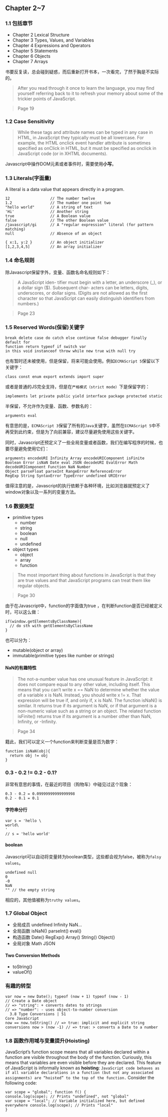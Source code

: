 ## Chapter 2~7

### 1.1 包括章节

- Chapter 2 Lexical Structure
- Chapter 3 Types, Values, and Variables
- Chapter 4 Expressions and Operators
- Chapter 5 Statements
- Chapter 6 Objects
- Chapter 7 Arrays

书要反复读，总会碰到疑惑，而后重新打开书本，一次看完，了然于胸是不实际的。
> After you read through it once to learn the language, you may find yourself referring back to it to refresh your memory about some of the trickier points of JavaScript.

> Page 19

### 1.2 Case Sensitivity
> While these tags and attribute names can be typed in any case in HTML, in JavaScript they typically must be all lowercase. For example, the HTML onclick event handler attribute is sometimes specified as onClick in HTML, but it must be specified as onclick in JavaScript code (or in XHTML documents).

Javascript中操作DOM元素或者事件时，需要使用**小写**。

### 1.3 Literals(字面量)

A literal is a data value that appears directly in a program.

```
12                  // The number twelve
1.2                 // The number one point two
"hello world"       // A string of text
'Hi'                // Another string
true                // A Boolean value
false               // The other Boolean value
/javascript/gi      // A "regular expression" literal (for pattern matching)
null                // Absence of an object

{ x:1, y:2 }        // An object initializer 
[1,2,3,4,5]         // An array initializer

```

### 1.4 命名规则

除Javascript保留字外，变量、函数名命名规则如下：

> A JavaScript iden- tifier must begin with a letter, an underscore (_), or a dollar sign ($). Subsequent char- acters can be letters, digits, underscores, or dollar signs. (Digits are not allowed as the first character so that JavaScript can easily distinguish identifiers from numbers.) 

> Page 23

### 1.5 Reserved Words(保留)关键字

```
break delete case do catch else continue false debugger finally default for
function return typeof if switch var
in this void instanceof throw while new true with null try
```

也有暂时还未被使用，但是保留，将来可能会使用。例如``ECMAScript 5``保留以下关键字：

```
class const enum export extends import super
```

或者是普通的JS完全支持，但是在``严格模式（strict mode）``下是保留字的：

```
implements let private public yield interface package protected static
```

半保留，不允许作为变量、函数、参数名的：

```
arguments eval
```

有意思的是，``ECMAScript 3``保留了所有的``Java``关键字，虽然在``ECMAScript 5``中不再受到此约束，但是为了向前兼容，建议尽量避免使用这些关键字。

同时，Javascript还预定义了一些全局变量或者函数，我们在编写程序的时候，也要尽量避免使用它们：

```
arguments encodeURI Infinity Array encodeURIComponent isFinite
Boolean Error isNaN Date eval JSON decodeURI EvalError Math 
decodeURIComponent Function NaN Number
Object parseFloat parseInt RangeError ReferenceError
RegExp String SyntaxError TypeError undefined URIError
```

值得注意的是，Javascript的执行依赖于各种环境，比如浏览器就预定义了window对象以及一系列的变量方法。

### 1.6 数据类型

- primitive types
  - number
  - string
  - boolean
  - null
  - undefined
- object types
  - object
  - array
  - function

> The most important thing about functions in JavaScript is that they are true values and that JavaScript programs can treat them like regular objects.

> Page 30

由于在Javascript中，function的字面值为true ，在判断function是否已经被定义时，可以这么做：

```
if(window.getElementsByClassName){
  // do sth with getElementsByClassName
}
```
也可以分为：

- mutable(object or array)
- immutable(primitive types like number or strings)

#### NaN的有趣特性

> The not-a-number value has one unusual feature in JavaScript: it does not compare equal to any other value, including itself. This means that you can’t write x == NaN to determine whether the value of a variable x is NaN. Instead, you should write x != x. That expression will be true if, and only if, x is NaN. The function isNaN() is similar. It returns true if its argument is NaN, or if that argument is a non-numeric value such as a string or an object. The related function isFinite() returns true if its argument is a number other than NaN, Infinity, or -Infinity.

> Page 34

籍此，我们可以定义一个function来判断变量是否为数字：

```
function isNaN(obj){
  return obj != obj
}
```

### 0.3 - 0.2 != 0.2 - 0.1?

非常有意思的事情，在最近的项目（购物车）中碰见过这个现象：

```
0.3 - 0.2 = 0.09999999999999998
0.2 - 0.1 = 0.1
```

#### 字符串分行

```
var s = 'hello \
world\
'   
// s = 'hello world'
```

#### boolean

Javascript可以自动将变量转为boolean类型，这些都会视为false，被称为``falsy values``。

```
undefined null
0
-0
NaN
"" // the empty string
```

相应的，其他值被称为``truthy values``。


### 1.7 Global Object

- 全局成员 undefined Infinity NaN...
- 全局函数 isNaN() parseInt() eval()
- 构造函数 Date() RegExp() Array() String() Object()
- 全局对象 Math JSON

#### Two Conversion Methods

- toString()
- valueOf()

### 有趣的转型

```
var now = new Date(); typeof (now + 1) typeof (now - 1)
// Create a Date object
// => "string": + converts dates to strings
// => "number": - uses object-to-number conversion
￼￼3.8 Type Conversions | 51
Core JavaScript
now == now.toString() // => true: implicit and explicit string conversions now > (now -1) // => true: > converts a Date to a number
```

### 1.8 函数作用域与变量提升(Hoisting)

JavaScript’s function scope means that all variables declared within a function are visible throughout the body of the function. Curiously, this means that variables are even visible before they are declared. This feature of JavaScript is informally known as **hoisting**: `` JavaScript code behaves as if all variable declarations in a function (but not any associated assignments) are “hoisted” to the top of the function. `` Consider the following code:

```
var scope = "global"; function f() {
console.log(scope); // Prints "undefined", not "global"
var scope = "local"; // Variable initialized here, but defined everywhere console.log(scope); // Prints "local"
}
```